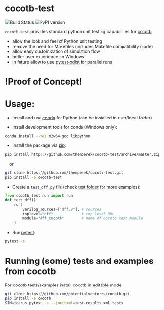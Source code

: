 # cocotb-test
[![Build Status](https://dev.azure.com/themperek/themperek/_apis/build/status/themperek.cocotb-test?branchName=master)](https://dev.azure.com/themperek/themperek/_build/latest?definitionId=2&branchName=master)
[![PyPI version](https://badge.fury.io/py/cocotb-test.svg)](https://badge.fury.io/py/cocotb-test)

``cocotb-test`` provides standard python unit testing capabilities for [cocotb](https://github.com/cocotb/cocotb)
- allow the look and feel of Python unit testing
- remove the need for Makefiles (includes Makefile compatibility mode)
- allow easy customization of simulation flow
- better user experience on Windows  
- in future allow to use [pytest-xdist](https://pypi.org/project/pytest-xdist/) for parallel runs

# **!Proof of Concept!**

# Usage:

- Install and use [conda](https://conda.io/miniconda.html) for Python (can be installed in user/local folder).

- Install development tools for conda (Windows only):
```bash
conda install --yes m2w64-gcc libpython
```

- Install the package via [pip](https://pip.pypa.io/en/stable/user_guide/):
```bash
pip install https://github.com/themperek/cocotb-test/archive/master.zip
```
&emsp;or
```bash
git clone https://github.com/themperek/cocotb-test.git
pip install -e cocotb-test
```

- Create a `test_dff.py` file (check [test folder](https://github.com/themperek/cocotb-test/tree/master/tests) for more examples):
```python
from cocotb_test.run import run
def test_dff():
    run(
        verilog_sources=["dff.v"], # sources
        toplevel="dff",            # top level HDL
        module="dff_cocotb"        # name of cocotb test module
    )
```

- Run [pytest](https://docs.pytest.org/en/latest/contents.html): 
```bash
pytest -s 
```

# Running (some) tests and examples from cocotb
For cocotb tests/examples install cocotb in editable mode  
```bash
git clone https://github.com/potentialventures/cocotb.git
pip install -e cocotb
SIM=icarus pytest -s --junitxml=test-results.xml tests
```
